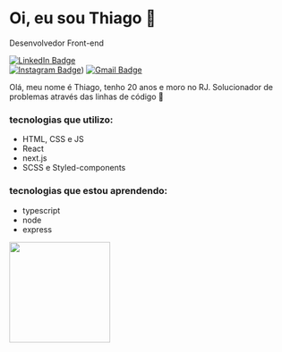 # Oi, eu sou Thiago 👋
Desenvolvedor Front-end

[![LinkedIn Badge](https://img.shields.io/badge/-Thiago%20Fernandes-FF084A?style=flat-square&labelColor=FF084A&logo=linkedin&logoColor=white&link=https://www.instagram.com/thiagofernades.dev/)](https://www.linkedin.com/in/thiago-fernandes-front/)  
[![Instagram Badge](https://img.shields.io/badge/-@thiagofernandes.dev-FF084A?style=flat-square&labelColor=FF084A&logo=instagram&logoColor=white&link=https://www.instagram.com/thiagofernades.dev/)](https://www.instagram.com/thiagofernades.dev/))
[![Gmail Badge](https://img.shields.io/badge/-thiagojfcarvalho@gmail.com-FF084A?style=flat-square&labelColor=FF084A&logo=gmail&logoColor=white&link=https://www.instagram.com/thiagofernades.dev/)](https://www.instagram.com/thiagofernades.dev/)

Olá, meu nome é Thiago, tenho 20 anos e moro no RJ. Solucionador de problemas através das linhas de código 🤩
  
### tecnologias que utilizo:
- HTML, CSS e JS
- React
- next.js
- SCSS e Styled-components

### tecnologias que estou aprendendo:
- typescript
- node 
- express

<div>
 <img height="180em" src="https://github-readme-stats.vercel.app/api/top-langs/?username=th-fernandes&layout=compact&langs_count=16&theme=dracula" />
</div>

